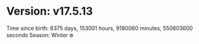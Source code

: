 # Version: v17.5.13
Time since birth: 6375 days, 153001 hours, 9180060 minutes, 550803600 seconds
Season: Winter ❄️
